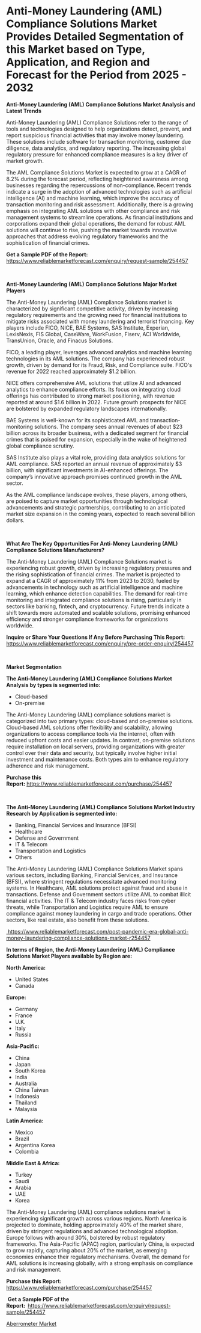 <p><h1>Anti-Money Laundering (AML) Compliance Solutions Market Provides Detailed Segmentation of this Market based on Type, Application, and Region and Forecast for the Period from 2025 - 2032</h1></p><p><strong>Anti-Money Laundering (AML) Compliance Solutions Market Analysis and Latest Trends</strong></p>
<p><p>Anti-Money Laundering (AML) Compliance Solutions refer to the range of tools and technologies designed to help organizations detect, prevent, and report suspicious financial activities that may involve money laundering. These solutions include software for transaction monitoring, customer due diligence, data analytics, and regulatory reporting. The increasing global regulatory pressure for enhanced compliance measures is a key driver of market growth. </p><p>The AML Compliance Solutions Market is expected to grow at a CAGR of 8.2% during the forecast period, reflecting heightened awareness among businesses regarding the repercussions of non-compliance. Recent trends indicate a surge in the adoption of advanced technologies such as artificial intelligence (AI) and machine learning, which improve the accuracy of transaction monitoring and risk assessment. Additionally, there is a growing emphasis on integrating AML solutions with other compliance and risk management systems to streamline operations. As financial institutions and corporations expand their global operations, the demand for robust AML solutions will continue to rise, pushing the market towards innovative approaches that address evolving regulatory frameworks and the sophistication of financial crimes.</p></p>
<p><strong>Get a Sample PDF of the Report:&nbsp;</strong> <a href="https://www.reliablemarketforecast.com/enquiry/request-sample/254457?utm_campaign=2393&utm_medium=2&utm_source=Github&utm_content=ia&utm_term=30032025&utm_id=anti-money-laundering-aml-compliance-solutions">https://www.reliablemarketforecast.com/enquiry/request-sample/254457</a></p>
<p>&nbsp;</p>
<p><strong>Anti-Money Laundering (AML) Compliance Solutions Major Market Players</strong></p>
<p><p>The Anti-Money Laundering (AML) Compliance Solutions market is characterized by significant competitive activity, driven by increasing regulatory requirements and the growing need for financial institutions to mitigate risks associated with money laundering and terrorist financing. Key players include FICO, NICE, BAE Systems, SAS Institute, Experian, LexisNexis, FIS Global, CaseWare, WorkFusion, Fiserv, ACI Worldwide, TransUnion, Oracle, and Finacus Solutions.</p><p>FICO, a leading player, leverages advanced analytics and machine learning technologies in its AML solutions. The company has experienced robust growth, driven by demand for its Fraud, Risk, and Compliance suite. FICO's revenue for 2022 reached approximately $1.2 billion.</p><p>NICE offers comprehensive AML solutions that utilize AI and advanced analytics to enhance compliance efforts. Its focus on integrating cloud offerings has contributed to strong market positioning, with revenue reported at around $1.6 billion in 2022. Future growth prospects for NICE are bolstered by expanded regulatory landscapes internationally.</p><p>BAE Systems is well-known for its sophisticated AML and transaction-monitoring solutions. The company sees annual revenues of about $23 billion across its broader business, with a dedicated segment for financial crimes that is poised for expansion, especially in the wake of heightened global compliance scrutiny.</p><p>SAS Institute also plays a vital role, providing data analytics solutions for AML compliance. SAS reported an annual revenue of approximately $3 billion, with significant investments in AI-enhanced offerings. The company’s innovative approach promises continued growth in the AML sector.</p><p>As the AML compliance landscape evolves, these players, among others, are poised to capture market opportunities through technological advancements and strategic partnerships, contributing to an anticipated market size expansion in the coming years, expected to reach several billion dollars.</p></p>
<p>&nbsp;</p>
<p><strong>What Are The Key Opportunities For Anti-Money Laundering (AML) Compliance Solutions Manufacturers?</strong></p>
<p><p>The Anti-Money Laundering (AML) Compliance Solutions market is experiencing robust growth, driven by increasing regulatory pressures and the rising sophistication of financial crimes. The market is projected to expand at a CAGR of approximately 11% from 2023 to 2030, fueled by advancements in technology such as artificial intelligence and machine learning, which enhance detection capabilities. The demand for real-time monitoring and integrated compliance solutions is rising, particularly in sectors like banking, fintech, and cryptocurrency. Future trends indicate a shift towards more automated and scalable solutions, promising enhanced efficiency and stronger compliance frameworks for organizations worldwide.</p></p>
<p><strong>Inquire or Share Your Questions If Any Before Purchasing This Report:</strong> <a href="https://www.reliablemarketforecast.com/enquiry/pre-order-enquiry/254457?utm_campaign=2393&utm_medium=2&utm_source=Github&utm_content=ia&utm_term=30032025&utm_id=anti-money-laundering-aml-compliance-solutions">https://www.reliablemarketforecast.com/enquiry/pre-order-enquiry/254457</a></p>
<p>&nbsp;</p>
<p><strong>Market Segmentation</strong></p>
<p><strong>The Anti-Money Laundering (AML) Compliance Solutions Market Analysis by types is segmented into:</strong></p>
<p><ul><li>Cloud-based</li><li>On-premise</li></ul></p>
<p><p>The Anti-Money Laundering (AML) compliance solutions market is categorized into two primary types: cloud-based and on-premise solutions. Cloud-based AML solutions offer flexibility and scalability, allowing organizations to access compliance tools via the internet, often with reduced upfront costs and easier updates. In contrast, on-premise solutions require installation on local servers, providing organizations with greater control over their data and security, but typically involve higher initial investment and maintenance costs. Both types aim to enhance regulatory adherence and risk management.</p></p>
<p><strong>Purchase this Report:&nbsp;</strong><a href="https://www.reliablemarketforecast.com/purchase/254457?utm_campaign=2393&utm_medium=2&utm_source=Github&utm_content=ia&utm_term=30032025&utm_id=anti-money-laundering-aml-compliance-solutions">https://www.reliablemarketforecast.com/purchase/254457</a></p>
<p>&nbsp;</p>
<p><strong>The Anti-Money Laundering (AML) Compliance Solutions Market Industry Research by Application is segmented into:</strong></p>
<p><ul><li>Banking, Financial Services and Insurance (BFSI)</li><li>Healthcare</li><li>Defense and Government</li><li>IT & Telecom</li><li>Transportation and Logistics</li><li>Others</li></ul></p>
<p><p>The Anti-Money Laundering (AML) Compliance Solutions Market spans various sectors, including Banking, Financial Services, and Insurance (BFSI), where stringent regulations necessitate advanced monitoring systems. In Healthcare, AML solutions protect against fraud and abuse in transactions. Defense and Government sectors utilize AML to combat illicit financial activities. The IT & Telecom industry faces risks from cyber threats, while Transportation and Logistics require AML to ensure compliance against money laundering in cargo and trade operations. Other sectors, like real estate, also benefit from these solutions.</p></p>
<p><a href="https://www.reliablemarketforecast.com/post-pandemic-era-global-anti-money-laundering-compliance-solutions-market-r254457?utm_campaign=2393&utm_medium=2&utm_source=Github&utm_content=ia&utm_term=30032025&utm_id=anti-money-laundering-aml-compliance-solutions">&nbsp;https://www.reliablemarketforecast.com/post-pandemic-era-global-anti-money-laundering-compliance-solutions-market-r254457</a></p>
<p><strong>In terms of Region, the Anti-Money Laundering (AML) Compliance Solutions Market Players available by Region are:</strong></p>
<p>
    <p> <strong> North America: </strong>
        <ul>
            <li>United States</li>
            <li>Canada</li>
        </ul>
        </p> 
    <p> <strong> Europe: </strong>
        <ul>
            <li>Germany</li>
            <li>France</li>
            <li>U.K.</li>
            <li>Italy</li>
            <li>Russia</li>
        </ul>
        </p> 
    <p> <strong> Asia-Pacific: </strong>
        <ul>
            <li>China</li>
            <li>Japan</li>
            <li>South Korea</li>
            <li>India</li>
            <li>Australia</li>
            <li>China Taiwan</li>
            <li>Indonesia</li>
            <li>Thailand</li>
            <li>Malaysia</li>
        </ul>
        </p> 
    <p> <strong> Latin America: </strong>
        <ul>
            <li>Mexico</li>
            <li>Brazil</li>
            <li>Argentina Korea</li>
            <li>Colombia</li>
        </ul>
        </p> 
    <p> <strong> Middle East & Africa: </strong>
        <ul>
            <li>Turkey</li>
            <li>Saudi</li>
            <li>Arabia</li>
            <li>UAE</li>
            <li>Korea</li>
        </ul>
    </p>
    </p>
<p><p>The Anti-Money Laundering (AML) compliance solutions market is experiencing significant growth across various regions. North America is projected to dominate, holding approximately 40% of the market share, driven by stringent regulations and advanced technological adoption. Europe follows with around 30%, bolstered by robust regulatory frameworks. The Asia-Pacific (APAC) region, particularly China, is expected to grow rapidly, capturing about 20% of the market, as emerging economies enhance their regulatory mechanisms. Overall, the demand for AML solutions is increasing globally, with a strong emphasis on compliance and risk management.</p></p>
<p><strong>Purchase this Report: </strong><a href="https://www.reliablemarketforecast.com/purchase/254457?utm_campaign=2393&utm_medium=2&utm_source=Github&utm_content=ia&utm_term=30032025&utm_id=anti-money-laundering-aml-compliance-solutions">https://www.reliablemarketforecast.com/purchase/254457</a></p>
<p>&nbsp;<strong>Get a Sample PDF of the Report:&nbsp;&nbsp;</strong><a href="https://www.reliablemarketforecast.com/enquiry/request-sample/254457?utm_campaign=2393&utm_medium=2&utm_source=Github&utm_content=ia&utm_term=30032025&utm_id=anti-money-laundering-aml-compliance-solutions">https://www.reliablemarketforecast.com/enquiry/request-sample/254457</a></p>
<p><strong></strong></p>
<p><p><a href="https://github.com/techerghalim/Market-Research-Report-List-1/blob/main/aberrometer-market.md?utm_campaign=2393&utm_medium=2&utm_source=Github&utm_content=ia&utm_term=30032025&utm_id=anti-money-laundering-aml-compliance-solutions">Aberrometer Market</a></p></p>